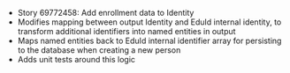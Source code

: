 * Story 69772458: Add enrollment data to Identity
* Modifies mapping between output Identity and EduId internal identity, to transform additional identifiers into named entities in output
* Maps named entities back to EduId internal identifier array for persisting to the database when creating a new person
* Adds unit tests around this logic
